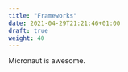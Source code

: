 ```yaml
---
title: "Frameworks"
date: 2021-04-29T21:21:46+01:00
draft: true
weight: 40
---
```


Micronaut is awesome.
